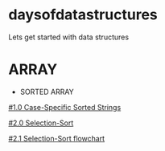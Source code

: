 # daysofdatastructures
Lets get started with data structures 

# ARRAY
* SORTED ARRAY

[#1.0 Case-Specific Sorted Strings](https://github.com/erkushagra/daysofdatastructures/blob/main/Case-Specific%20Sorted%20of%20Strings)

[#2.0 Selection-Sort](https://github.com/erkushagra/daysofdatastructures/blob/main/selection_sort)

[#2.1 Selection-Sort flowchart](https://github.com/erkushagra/daysofdatastructures/blob/main/Selection-sort-flowchart.jpg)



